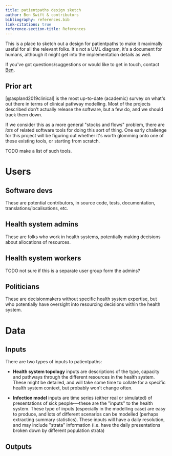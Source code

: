 ```yaml
---
title: patientpaths design sketch
author: Ben Swift & contributors
bibliography: references.bib
link-citations: true
reference-section-title: References
---
```


This is a place to sketch out a design for patientpaths to make it maximally
useful for all the relevant folks. It's not a UML diagram, it's a document for
humans, although it might get into the implementation details as well.

If you've got questions/suggestions or would like to get in touch, contact
[Ben](mailto:ben.swift@anu.edu.au).

## Prior art

[@aspland2019clinical] is the most up-to-date (academic) survey on what's out
there in terms of clinical pathway modelling. Most of the projects described
don't actually release the software, but a few do, and we should track them
down.

If we consider this as a more general "stocks and flows" problem, there are
_lots_ of related software tools for doing this sort of thing. One early
challenge for this project will be figuring out whether it's worth glomming onto
one of these existing tools, or starting from scratch.

TODO make a list of such tools.

# Users

## Software devs

These are potential contributors, in source code, tests, documentation,
translations/localisations, etc.

## Health system admins

These are folks who work in health systems, potentially making decisions about
allocations of resources.

## Health system workers

TODO not sure if this is a separate user group form the admins?

## Politicians

These are decisionmakers without specific health system expertise, but who
potentially have oversight into resourcing decisions within the health system.

# Data

## Inputs

There are two types of inputs to patientpaths:

- **Health system topology** inputs are descriptions of the type, capacity and
  pathways through the different resources in the health system. These might be
  detailed, and will take some time to collate for a specific health system
  context, but probably won't change often.

- **Infection model** inputs are time series (either real or simulated) of
  presentations of sick people---these are the "inputs" to the health system.
  These type of inputs (especially in the modelling case) are easy to produce,
  and lots of different scenarios can be modelled (perhaps extracting summary
  statistics). These inputs will have a daily resolution, and may include
  "strata" information (i.e. have the daily presentations broken down by
  different population strata)

## Outputs
